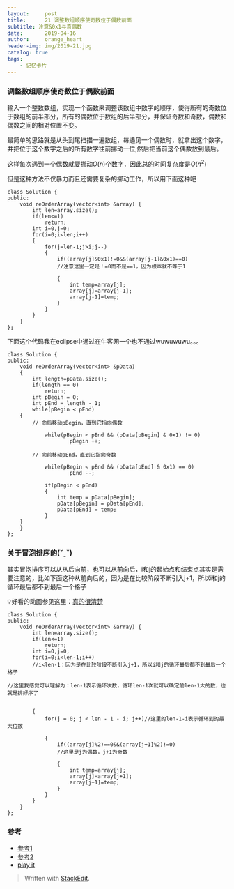 ```yaml
---
layout:     post
title:      21 调整数组顺序使奇数位于偶数前面
subtitle: 注意&0x1与奇偶数
date:       2019-04-16
author:     orange_heart
header-img: img/2019-21.jpg
catalog: true
tags:
    - 记忆卡片
---
```


### 调整数组顺序使奇数位于偶数前面

输入一个整数数组，实现一个函数来调整该数组中数字的顺序，使得所有的奇数位于数组的前半部分，所有的偶数位于数组的后半部分，并保证奇数和奇数，偶数和偶数之间的相对位置不变。

最简单的思路就是从头到尾扫描一遍数组，每遇见一个偶数时，就拿出这个数字，并把位于这个数字之后的所有数字往前挪动一位,然后把当前这个偶数放到最后。

这样每次遇到一个偶数就要挪动$O(n)$个数字，因此总的时间复杂度是$O(n^2)$

但是这种方法不仅暴力而且还需要复杂的挪动工作，所以用下面这种吧

```objc
class Solution {
public:
    void reOrderArray(vector<int> &array) {
        int len=array.size();
        if(len<=1)
            return;
        int i=0,j=0;
        for(i=0;i<len;i++)
        {
            for(j=len-1;j>i;j--)
            {
                if((array[j]&0x1)!=0&&(array[j-1]&0x1)==0)  
                //注意这里一定是！=0而不是==1，因为根本就不等于1
                
                {
                    int temp=array[j];
                    array[j]=array[j-1];
                    array[j-1]=temp;
                }
            }
        }
    }
};
```
下面这个代码我在eclipse中通过在牛客网一个也不通过wuwuwuwu。。。
```objc
class Solution {
public:
    void reOrderArray(vector<int> &pData)
    {
        int length=pData.size();
        if(length == 0)
            return;
        int pBegin = 0;
        int pEnd = length - 1;
        while(pBegin < pEnd)
    {  
        // 向后移动pBegin，直到它指向偶数  
        
            while(pBegin < pEnd && (pData[pBegin] & 0x1) != 0)
                    pBegin ++;
  
        // 向前移动pEnd，直到它指向奇数
        
            while(pBegin < pEnd && (pData[pEnd] & 0x1) == 0)
                    pEnd --;

            if(pBegin < pEnd)
            {
                int temp = pData[pBegin];
                pData[pBegin] = pData[pEnd];
                pData[pEnd] = temp;
            }
    }
    }
};
```
### 关于冒泡排序的(ˇˍˇ) 

其实冒泡排序可以从从后向前，也可以从前向后，i和j的起始点和结束点其实是需要注意的，比如下面这种从前向后的，因为是在比较阶段不断引入j+1，所以i和j的循环最后都不到最后一个格子

💡好看的动画参见这里：[真的很清楚](https://www.cnblogs.com/onepixel/p/7674659.html)

```objc
class Solution {
public:
    void reOrderArray(vector<int> &array) {
        int len=array.size();
        if(len<=1)
            return;
        int i=0,j=0;
        for(i=0;i<len-1;i++)  
        //i<len-1：因为是在比较阶段不断引入j+1，所以i和j的循环最后都不到最后一个格子 
         
//这里我感觉可以理解为：len-1表示循环次数，循环len-1次就可以确定前len-1大的数，也就是排好序了  

        
        {
            for(j = 0; j < len - 1 - i; j++)//这里的len-1-i表示循环到的最大位数  
            
            {
                if((array[j]%2)==0&&(array[j+1]%2)!=0)  
                //这里是j为偶数，j+1为奇数
                
                {
                    int temp=array[j];
                    array[j]=array[j+1];
                    array[j+1]=temp;
                }
            }
        }
    }
};
```
### 参考

- [参考1](https://github.com/zhedahht/CodingInterviewChinese2)
- [参考2](https://github.com/gatieme/CodingInterviews)
- [play it](https://www.nowcoder.com/practice/beb5aa231adc45b2a5dcc5b62c93f593?tpId=13&tqId=11166&rp=2&ru=/ta/coding-interviews&qru=/ta/coding-interviews/question-ranking&tPage=1)



> Written with [StackEdit](https://stackedit.io/).


<!--stackedit_data:
eyJoaXN0b3J5IjpbOTM2OTUzODI3LC0xNTIzMDE0OTg0LDE1Mj
g5Mzc5NSwxNDg5OTQ4NzI4LC0xNTIzMDE0OTg0LDEyMDYzNzIx
LDQ2OTExMDk0OSwxNjI3MjY1NDczLC0xMDAwODQ0MDkxLC0xNT
gxNjU1NTgzXX0=
-->
<head>
    <script src="https://cdn.mathjax.org/mathjax/latest/MathJax.js?config=TeX-AMS-MML_HTMLorMML" type="text/javascript"></script>
    <script type="text/x-mathjax-config">
        MathJax.Hub.Config({
            tex2jax: {
            skipTags: ['script', 'noscript', 'style', 'textarea', 'pre'],
            inlineMath: [['$','$']]
            }
        });
    </script>
</head>
<!--stackedit_data:
eyJoaXN0b3J5IjpbLTcyMTI5MDU5MiwxNzMwNzYwMjM1LC03Mz
I1MDczNjcsNDI5Nzg0NTg1LDkyMTY5NjAwOSwtMTIyNTY2NTY0
OF19
-->